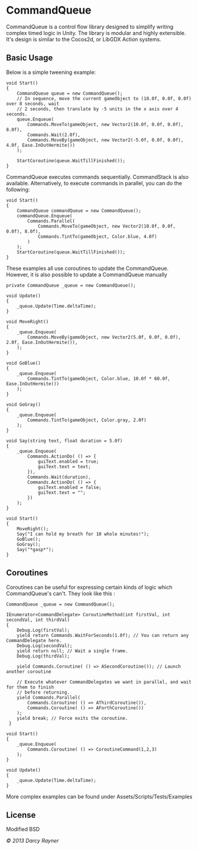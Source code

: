 CommandQueue
=

CommandQueue is a control flow library designed to simplify writing complex
timed logic in Unity. The library is modular and highly extensible. It's design
is similar to the Cocos2d, or LibGDX Action systems.

Basic Usage
-

Below is a simple tweening example:
    
    void Start()
    {
        CommandQueue queue = new CommandQueue();
        // In sequence, move the current gameObject to (10.0f, 0.0f, 0.0f) over 8 seconds, wait
        // 2 seconds, then translate by -5 units in the x axis over 4 seconds.
        queue.Enqueue(
            Commands.MoveTo(gameObject, new Vector2(10.0f, 0.0f, 0.0f), 8.0f),
            Commands.Wait(2.0f),
            Commands.MoveBy(gameObject, new Vector2(-5.0f, 0.0f, 0.0f), 4.0f, Ease.InOutHermite())
        );
        
        StartCoroutine(queue.WaitTillFinished());
    }

CommandQueue executes commands sequentially. CommandStack is also available. Alternatively, to
execute commands in parallel, you can do the following:

    void Start()
    {
        CommandQueue commandQueue = new CommandQueue();
        commandQueue.Enqueue(
            Commands.Parallel(
                Commands.MoveTo(gameObject, new Vector2(10.0f, 0.0f, 0.0f), 8.0f),
                Commands.TintTo(gameObject, Color.blue, 4.0f)
            )
        );
        StartCoroutine(queue.WaitTillFinished());
    }

These examples all use coroutines to update the CommandQueue. However, it is also possible to update a CommandQueue manually

    private CommandQueue _queue = new CommandQueue();
    
    void Update()
    {
        _queue.Update(Time.deltaTime);
    }
    
    void MoveRight()
    {
        _queue.Enqueue(
            Commands.MoveBy(gameObject, new Vector2(5.0f, 0.0f, 0.0f), 2.0f, Ease.InOutHermite()),
        );
    }
    
    void GoBlue()
    {
        _queue.Enqueue(
            Commands.TintTo(gameObject, Color.blue, 10.0f * 60.0f, Ease.InOutHermite())
        );
    }
    
    void GoGray()
    {
        _queue.Enqueue(
            Commands.TintTo(gameObject, Color.gray, 2.0f)
        );
    }
    
    void Say(string text, float duration = 5.0f)
    {
        _queue.Enqueue(
            Commands.ActionDo( () => {
                guiText.enabled = true;
                guiText.text = text;
            }),
            Commands.Wait(duration),
            Commands.ActionDo( () => {
                guiText.enabled = false;
                guiText.text = "";
            })
        );
    }
    
    void Start()
    {
        MoveRight();
        Say("I can hold my breath for 10 whole minutes!");
        GoBlue();
        GoGray();
        Say("*gasp*");
    }
    
Coroutines
-

Coroutines can be useful for expressing certain kinds of logic which CommandQueue's can't. They look like this :

    CommandQueue _queue = new CommandQueue();

    IEnumerator<CommandDelegate> CoroutineMethod(int firstVal, int secondVal, int thirdVal)
    {
        Debug.Log(firstVal);
        yield return Commands.WaitForSeconds(1.0f); // You can return any CommandDelegate here.
        Debug.Log(secondVal);
        yield return null; // Wait a single frame.
        Debug.Log(thirdVal);
        
        yield Commands.Coroutine( () => ASecondCoroutine()); // Launch another coroutine
        
        // Execute whatever CommandDelegates we want in parallel, and wait for them to finish
        // before returning.
        yield Commands.Parallel( 
            Commands.Coroutine( () => AThirdCoroutine()),
            Commands.Coroutine( () => AForthCoroutine())
        );
        yield break; // Force exits the coroutine.
     }
        
    void Start() 
    { 
        _queue.Enqueue(
            Commands.Coroutine( () => CoroutineCommand(1,2,3)
        );
    }
     
    void Update()
    {
        _queue.Update(Time.deltaTime);
    }

More complex examples can be found under Assets/Scripts/Tests/Examples

License
-

Modified BSD

*&copy; 2013 Darcy Rayner*